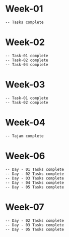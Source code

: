 # Week-01 
    -- Tasks complete
# Week-02
    -- Task-01 complete
    -- Task-02 complete
    -- Task-04 complete
# Week-03
    -- Task-01 complete
    -- Task-02 complete
# Week-04
    -- Tajam complete
# Week-06
    -- Day - 01 Tasks complete
    -- Day - 02 Tasks complete
    -- Day - 03 Tasks complete
    -- Day - 04 Tasks complete
    -- Day - 05 Tasks complete
# Week-07
    -- Day - 02 Tasks complete
    -- Day - 03 Tasks complete
    -- Day - 05 Tasks complete
    
